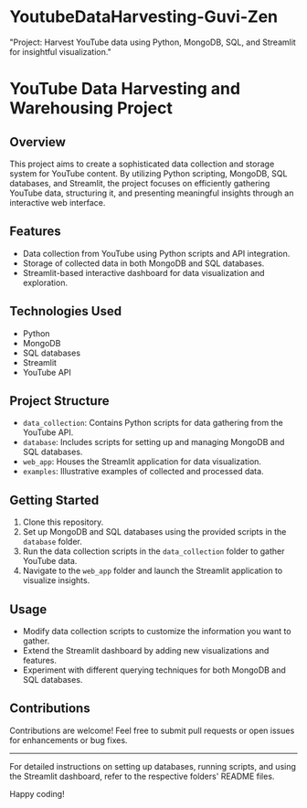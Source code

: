 # YoutubeDataHarvesting-Guvi-Zen
"Project: Harvest YouTube data using Python, MongoDB, SQL, and Streamlit for insightful visualization."

# YouTube Data Harvesting and Warehousing Project

## Overview
This project aims to create a sophisticated data collection and storage system for YouTube content. By utilizing Python scripting, MongoDB, SQL databases, and Streamlit, the project focuses on efficiently gathering YouTube data, structuring it, and presenting meaningful insights through an interactive web interface.

## Features
- Data collection from YouTube using Python scripts and API integration.
- Storage of collected data in both MongoDB and SQL databases.
- Streamlit-based interactive dashboard for data visualization and exploration.

## Technologies Used
- Python
- MongoDB
- SQL databases
- Streamlit
- YouTube API

## Project Structure
- `data_collection`: Contains Python scripts for data gathering from the YouTube API.
- `database`: Includes scripts for setting up and managing MongoDB and SQL databases.
- `web_app`: Houses the Streamlit application for data visualization.
- `examples`: Illustrative examples of collected and processed data.

## Getting Started
1. Clone this repository.
2. Set up MongoDB and SQL databases using the provided scripts in the `database` folder.
3. Run the data collection scripts in the `data_collection` folder to gather YouTube data.
4. Navigate to the `web_app` folder and launch the Streamlit application to visualize insights.

## Usage
- Modify data collection scripts to customize the information you want to gather.
- Extend the Streamlit dashboard by adding new visualizations and features.
- Experiment with different querying techniques for both MongoDB and SQL databases.

## Contributions
Contributions are welcome! Feel free to submit pull requests or open issues for enhancements or bug fixes.


---

For detailed instructions on setting up databases, running scripts, and using the Streamlit dashboard, refer to the respective folders' README files.

Happy coding!
